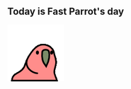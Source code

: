 <h2>Today is Fast Parrot's day</h2><img src="https://raw.githubusercontent.com/jmhobbs/cultofthepartyparrot.com/master/parrots/hd/fastparrot.gif" />